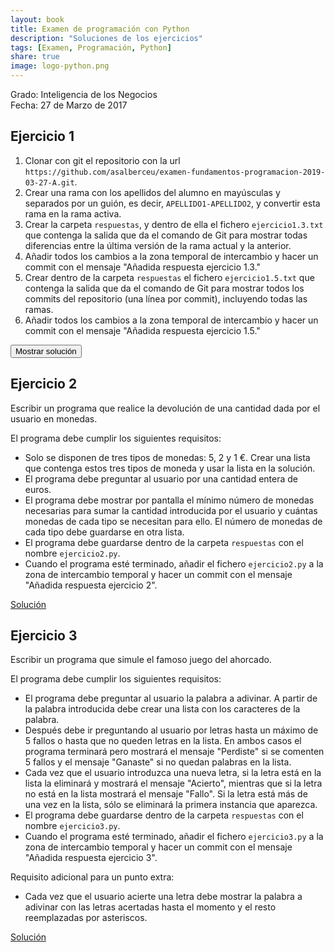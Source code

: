 ```yaml
---
layout: book
title: Examen de programación con Python
description: "Soluciones de los ejercicios"
tags: [Examen, Programación, Python]
share: true
image: logo-python.png
---
```


Grado: Inteligencia de los Negocios  
Fecha: 27 de Marzo de 2017

## Ejercicio 1

1. Clonar con git el repositorio con la url `https://github.com/asalberceu/examen-fundamentos-programacion-2019-03-27-A.git`.
2. Crear una rama con los apellidos del alumno en mayúsculas y separados por un guión, es decir, `APELLIDO1-APELLIDO2`, y convertir esta rama en la rama activa.
3. Crear la carpeta `respuestas`, y dentro de ella el fichero `ejercicio1.3.txt` que contenga la salida que da el comando de Git para mostrar todas diferencias entre la última versión de la rama actual y la anterior.
4. Añadir todos los cambios a la zona temporal de intercambio y hacer un commit con el mensaje "Añadida respuesta ejercicio 1.3."
5. Crear dentro de la carpeta `respuestas` el fichero `ejercicio1.5.txt` que contenga la salida que da el comando de Git para mostrar todos los commits del repositorio (una línea por commit), incluyendo todas las ramas.
6. Añadir todos los cambios a la zona temporal de intercambio y hacer un commit con el mensaje "Añadida respuesta ejercicio 1.5."

<div><button class="solution">Mostrar solución</button></div>
<div id="solution" style="display: none">
<pre class="highlight"><code>&gt; git clone https://github.com/asalberceu/examen-fundamentos-programacion-2019-03-27-A.git
&gt; cd examen-fundamentos-programacion-2019-03-27-A
&gt; git checkout -b SANCHEZ-ALBERCA
&gt; mkdir respuestas
&gt; git diff HEAD~1 > respuestas/ejercicio1.3.txt
&gt; git add . 
&gt; git commit -m "Añadida respuesta ejercicio 1.3"
&gt; git log --oneline --all > respuestas/ejercicio1.5.txt
&gt; git add . 
&gt; git commit -m "Añadida respuesta ejercicio 1.5"
</code></pre>
</div>

## Ejercicio 2

Escribir un programa que realice la devolución de una cantidad dada por el usuario en monedas.

El programa debe cumplir los siguientes requisitos:

- Solo se disponen de tres tipos de monedas: 5, 2 y 1 €. Crear una lista que contenga estos tres tipos de moneda y usar la lista en la solución.
- El programa debe preguntar al usuario por una cantidad entera de euros.
- El programa debe mostrar por pantalla el mínimo número de monedas necesarias para sumar la cantidad introducida por el usuario y cuántas monedas de cada tipo se necesitan para ello. El número de monedas de cada tipo debe guardarse en otra lista.
- El programa debe guardarse dentro de la carpeta `respuestas` con el nombre `ejercicio2.py`.
- Cuando el programa esté terminado, añadir el fichero `ejercicio2.py` a la zona de intercambio temporal y hacer un commit con el mensaje "Añadida respuesta ejercicio 2".

<a href="https://repl.it/@asalber/examen-2019-03-27-ejercicio-2" class="btn btn-info">Solución</a>

## Ejercicio 3

Escribir un programa que simule el famoso juego del ahorcado.

El programa debe cumplir los siguientes requisitos:

- El programa debe preguntar al usuario la palabra a adivinar. A partir de la palabra introducida debe crear una lista con los caracteres de la palabra.
- Después debe ir preguntando al usuario por letras hasta un máximo de 5 fallos o hasta que no queden letras en la lista. En ambos casos el programa terminará pero mostrará el mensaje "Perdiste" si se comenten 5 fallos y el mensaje "Ganaste" si no quedan palabras en la lista.
- Cada vez que el usuario introduzca una nueva letra, si la letra está en la lista la eliminará y mostrará el mensaje "Acierto", mientras que si la letra no está en la lista mostrará el mensaje "Fallo". Si la letra está más de una vez en la lista, sólo se eliminará la primera instancia que aparezca.
- El programa debe guardarse dentro de la carpeta `respuestas` con el nombre `ejercicio3.py`.
- Cuando el programa esté terminado, añadir el fichero `ejercicio3.py` a la zona de intercambio temporal y hacer un commit con el mensaje "Añadida respuesta ejercicio 3".

Requisito adicional para un punto extra:

- Cada vez que el usuario acierte una letra debe mostrar la palabra a adivinar con las letras acertadas hasta el momento y el resto reemplazadas por asteriscos.

<a href="https://repl.it/@asalber/examen-2019-03-27-ejercicio-3" class="btn btn-info">Solución</a>
